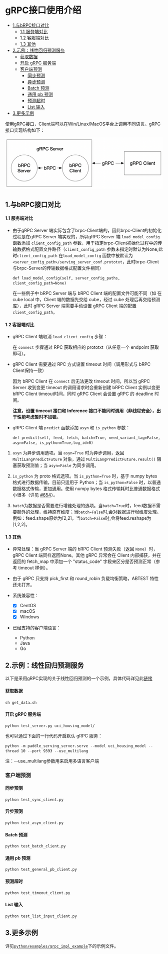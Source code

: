# gRPC接口使用介绍

  - [1.与bRPC接口对比](#1与brpc接口对比)
      - [1.1 服务端对比](#11-服务端对比)
      - [1.2 客服端对比](#12-客服端对比)
      - [1.3 其他](#13-其他)
  - [2.示例：线性回归预测服务](#2示例线性回归预测服务)
      - [获取数据](#获取数据)
      - [开启 gRPC 服务端](#开启-grpc-服务端)
    - [客户端预测](#客户端预测)
      - [同步预测](#同步预测)
      - [异步预测](#异步预测)
      - [Batch 预测](#batch-预测)
      - [通用 pb 预测](#通用-pb-预测)
      - [预测超时](#预测超时)
      - [List 输入](#list-输入)
  - [3.更多示例](#3更多示例)
  
使用gRPC接口，Client端可以在Win/Linux/MacOS平台上调用不同语言。gRPC 接口实现结构如下：

![](https://github.com/PaddlePaddle/Serving/blob/develop/doc/grpc_impl.png)

## 1.与bRPC接口对比

#### 1.1 服务端对比

* 由于gRPC Server 端实际包含了brpc-Client端的，因此brpc-Client的初始化过程是在gRPC Server 端实现的，所以gRPC Server 端 `load_model_config` 函数添加 `client_config_path` 参数，用于指定brpc-Client初始化过程中的传输数据格式配置文件路径（`client_config_path` 参数未指定时默认为None,此时`client_config_path` 在`load_model_config` 函数中被默认为 `<server_config_path>/serving_server_conf.prototxt`，此时brpc-Client与brpc-Server的传输数据格式配置文件相同）

   ```
   def load_model_config(self, server_config_paths, client_config_path=None)
   ```
    在一些例子中 bRPC Server 端与 bRPC Client 端的配置文件可能不同（如 在cube local 中，Client 端的数据先交给 cube，经过 cube 处理后再交给预测库），此时 gRPC Server 端需要手动设置 gRPC Client 端的配置`client_config_path`。

#### 1.2 客服端对比

* gRPC Client 端取消 `load_client_config` 步骤：

   在 `connect` 步骤通过 RPC 获取相应的 prototxt（从任意一个 endpoint 获取即可）。

* gRPC Client 需要通过 RPC 方式设置 timeout 时间（调用形式与 bRPC Client保持一致）

   因为 bRPC Client 在 `connect` 后无法更改 timeout 时间，所以当 gRPC Server 收到变更 timeout 的调用请求时会重新创建 bRPC Client 实例以变更 bRPC Client timeout时间，同时 gRPC Client 会设置 gRPC 的 deadline 时间。

   **注意，设置 timeout 接口和 Inference 接口不能同时调用（非线程安全），出于性能考虑暂时不加锁。**

* gRPC Client 端 `predict` 函数添加 `asyn` 和 `is_python` 参数：

   ```
   def predict(self, feed, fetch, batch=True, need_variant_tag=False, asyn=False, is_python=True,log_id=0)
   ```

1.    `asyn` 为异步调用选项。当 `asyn=True` 时为异步调用，返回 `MultiLangPredictFuture` 对象，通过 `MultiLangPredictFuture.result()` 阻塞获取预测值；当 `asyn=Fasle` 为同步调用。

2.    `is_python` 为 proto 格式选项。当 `is_python=True` 时，基于 numpy bytes 格式进行数据传输，目前只适用于 Python；当 `is_python=False` 时，以普通数据格式传输，更加通用。使用 numpy bytes 格式传输耗时比普通数据格式小很多（详见 [#654](https://github.com/PaddlePaddle/Serving/pull/654)）。

3.    `batch`为数据是否需要进行增维处理的选项。当`batch=True`时，feed数据不需要额外的处理，维持原有维度；当`batch=False`时,会对数据进行增维度处理。例如：feed.shape原始为[2,2]，当`batch=False`时,会将feed.reshape为[1,2,2]。

#### 1.3 其他

* 异常处理：当 gRPC Server 端的 bRPC Client 预测失败（返回 `None`）时，gRPC Client 端同样返回None。其他 gRPC 异常会在 Client 内部捕获，并在返回的 fetch_map 中添加一个 "status_code" 字段来区分是否预测正常（参考 timeout 样例）。

* 由于 gRPC 只支持 pick_first 和 round_robin 负载均衡策略，ABTEST 特性还未打齐。

* 系统兼容性：
    * [x]  CentOS
    * [x]  macOS
    * [x]  Windows

* 已经支持的客户端语言：

   -  Python
   -  Java
   -  Go
   
   
## 2.示例：线性回归预测服务

以下是采用gRPC实现的关于线性回归预测的一个示例，具体代码详见此[链接](https://github.com/PaddlePaddle/Serving/tree/develop/python/examples/grpc_impl_example/fit_a_line)
#### 获取数据

```shell
sh get_data.sh
```

#### 开启 gRPC 服务端

``` shell
python test_server.py uci_housing_model/
```

也可以通过下面的一行代码开启默认 gRPC 服务：

```shell
python -m paddle_serving_server.serve --model uci_housing_model --thread 10 --port 9393 --use_multilang
```
注：--use_multilang参数用来启用多语言客户端

### 客户端预测

#### 同步预测

``` shell
python test_sync_client.py
```

#### 异步预测

``` shell
python test_asyn_client.py
```

#### Batch 预测

``` shell
python test_batch_client.py
```

#### 通用 pb 预测

``` shell
python test_general_pb_client.py
```

#### 预测超时

``` shell
python test_timeout_client.py
```

#### List 输入

``` shell
python test_list_input_client.py
```

## 3.更多示例

详见[`python/examples/grpc_impl_example`](https://github.com/PaddlePaddle/Serving/tree/develop/python/examples/grpc_impl_example)下的示例文件。
